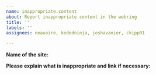 ```yaml
---
name: inappropriate.content
about: Report inappropriate content in the webring
title: ''
labels: ''
assignees: neauoire, kodedninja, joshavanier, ckipp01

---
```


**Name of the site:**



**Please explain what is inappropriate and link if necessary:**
